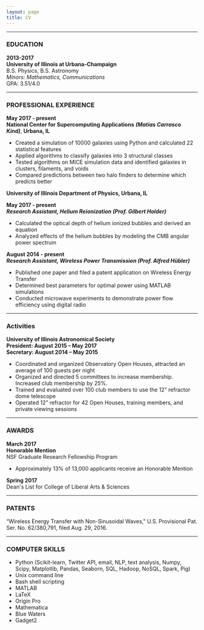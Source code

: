 ```yaml
---
layout: page
title: CV
---
```



***
### EDUCATION
**2013-2017**  
**University of Illinois at Urbana-Champaign**  
B.S. Physics, B.S. Astronomy  
*Minors: Mathematics, Communications*  
GPA: 3.51/4.0  

***
### PROFESSIONAL EXPERIENCE  
**May 2017 - present**  
**National Center for Supercomputing Applications** ***(Matias Carrasco Kind)***, **Urbana, IL**  
- Created a simulation of 10000 galaxies using Python and calculated 22 statistical features  
- Applied algorithms to classify galaxies into 3 structural classes  
- Tested algorithms on MICE simulation data and identified galaxies in clusters, filaments, and voids  
- Compared predictions between two halo finders to determine which predicts better  
 
  
**University of Illinois Department of Physics, Urbana, IL** 
  
**May 2017 - present**  
***Research Assistant, Helium Reionization (Prof. Gilbert Holder)***  
- Calculated the optical depth of helium ionized bubbles and derived an equation 
- Analyzed effects of the helium bubbles by modeling the CMB angular power spectrum  
  
**August 2014 - present**  
***Research Assistant, Wireless Power Transmission (Prof. Alfred Hübler)***  
- Published one paper and filed a patent application on Wireless Energy Transfer
- Determined best parameters for optimal power using MATLAB simulations
- Conducted microwave experiments to demonstrate power flow efficiency using digital radio  
  
*** 
### Activities  
**University of Illinois Astronomical Society**  
**President:  August 2015 – May 2017**  
**Secretary:  August 2014 – May 2015**  
- Coordinated and organized Observatory Open Houses, attracted an average of 100 guests per night
- Organized and directed 5 committees to increase membership.  Increased club membership by 25%.
- Trained and evaluated over 100 club members to use the 12” refractor dome telescope 
- Operated 12” refractor for 42 Open Houses, training members, and private viewing sessions

***
### AWARDS  
**March 2017**  
**Honorable Mention**  
NSF Graduate Research Fellowship Program  
- Approximately 13% of 13,000 applicants receive an Honorable Mention
  
**Spring 2017**  
Dean's List for College of Liberal Arts & Sciences

***
### PATENTS  
“Wireless Energy Transfer with Non-Sinusoidal Waves," U.S. Provisional Pat. Ser. No. 62/380,791, filed Aug. 29, 2016.

***
### COMPUTER SKILLS
- Python (Scikit-learn, Twitter API, email, NLP, text analysis, Numpy, Scipy, Matplotlib, Pandas, Seaborn, SQL, Hadoop, NoSQL, Spark, Pig)  
- Unix command line  
- Bash shell scripting  
- MATLAB
- LaTeX
- Origin Pro
- Mathematica  
- Blue Waters
- Gadget2

